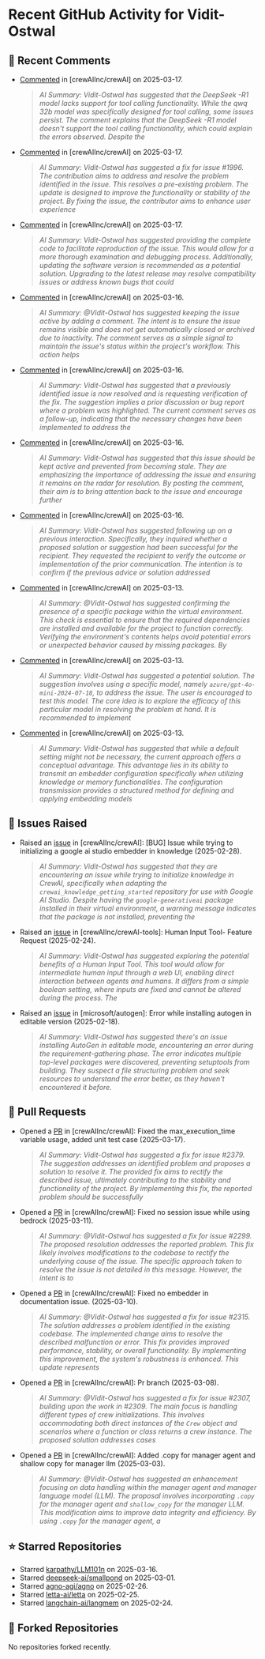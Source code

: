 # Recent GitHub Activity for Vidit-Ostwal

## 💬 Recent Comments
- [Commented](https://github.com/crewAIInc/crewAI/issues/2383#issuecomment-2730416805) in [crewAIInc/crewAI] on 2025-03-17.
  > *AI Summary: Vidit-Ostwal has suggested that the DeepSeek -R1 model lacks support for tool calling functionality. While the qwq 32b model was specifically designed for tool calling, some issues persist. The comment explains that the DeepSeek -R1 model doesn't support the tool calling functionality, which could explain the errors observed. Despite the*
- [Commented](https://github.com/crewAIInc/crewAI/pull/2388#issuecomment-2730361650) in [crewAIInc/crewAI] on 2025-03-17.
  > *AI Summary: Vidit-Ostwal has suggested a fix for issue #1996. The contribution aims to address and resolve the problem identified in the issue. This resolves a pre-existing problem. The update is designed to improve the functionality or stability of the project. By fixing the issue, the contributor aims to enhance user experience*
- [Commented](https://github.com/crewAIInc/crewAI/issues/2383#issuecomment-2729485919) in [crewAIInc/crewAI] on 2025-03-17.
  > *AI Summary: Vidit-Ostwal has suggested providing the complete code to facilitate reproduction of the issue. This would allow for a more thorough examination and debugging process. Additionally, updating the software version is recommended as a potential solution. Upgrading to the latest release may resolve compatibility issues or address known bugs that could*
- [Commented](https://github.com/crewAIInc/crewAI/issues/2097#issuecomment-2727367307) in [crewAIInc/crewAI] on 2025-03-16.
  > *AI Summary: @Vidit-Ostwal has suggested keeping the issue active by adding a comment. The intent is to ensure the issue remains visible and does not get automatically closed or archived due to inactivity. The comment serves as a simple signal to maintain the issue's status within the project's workflow. This action helps*
- [Commented](https://github.com/crewAIInc/crewAI/issues/2023#issuecomment-2727366277) in [crewAIInc/crewAI] on 2025-03-16.
  > *AI Summary: Vidit-Ostwal has suggested that a previously identified issue is now resolved and is requesting verification of the fix. The suggestion implies a prior discussion or bug report where a problem was highlighted. The current comment serves as a follow-up, indicating that the necessary changes have been implemented to address the*
- [Commented](https://github.com/crewAIInc/crewAI/issues/2025#issuecomment-2727365981) in [crewAIInc/crewAI] on 2025-03-16.
  > *AI Summary: Vidit-Ostwal has suggested that this issue should be kept active and prevented from becoming stale. They are emphasizing the importance of addressing the issue and ensuring it remains on the radar for resolution. By posting the comment, their aim is to bring attention back to the issue and encourage further*
- [Commented](https://github.com/crewAIInc/crewAI/issues/2055#issuecomment-2727365666) in [crewAIInc/crewAI] on 2025-03-16.
  > *AI Summary: Vidit-Ostwal has suggested following up on a previous interaction. Specifically, they inquired whether a proposed solution or suggestion had been successful for the recipient. They requested the recipient to verify the outcome or implementation of the prior communication. The intention is to confirm if the previous advice or solution addressed*
- [Commented](https://github.com/crewAIInc/crewAI/issues/2361#issuecomment-2721608961) in [crewAIInc/crewAI] on 2025-03-13.
  > *AI Summary: @Vidit-Ostwal has suggested confirming the presence of a specific package within the virtual environment. This check is essential to ensure that the required dependencies are installed and available for the project to function correctly. Verifying the environment's contents helps avoid potential errors or unexpected behavior caused by missing packages. By*
- [Commented](https://github.com/crewAIInc/crewAI/issues/2358#issuecomment-2720931279) in [crewAIInc/crewAI] on 2025-03-13.
  > *AI Summary: Vidit-Ostwal has suggested a potential solution. The suggestion involves using a specific model, namely `azure/gpt-4o-mini-2024-07-18`, to address the issue. The user is encouraged to test this model. The core idea is to explore the efficacy of this particular model in resolving the problem at hand. It is recommended to implement*
- [Commented](https://github.com/crewAIInc/crewAI/pull/2317#issuecomment-2720071374) in [crewAIInc/crewAI] on 2025-03-13.
  > *AI Summary: Vidit-Ostwal has suggested that while a default setting might not be necessary, the current approach offers a conceptual advantage. This advantage lies in its ability to transmit an embedder configuration specifically when utilizing knowledge or memory functionalities. The configuration transmission provides a structured method for defining and applying embedding models*

## 🐛 Issues Raised
- Raised an [issue](https://github.com/crewAIInc/crewAI/issues/2255) in [crewAIInc/crewAI]: [BUG] Issue while trying to initializing a google ai studio embedder in knowledge (2025-02-28).
  > *AI Summary: Vidit-Ostwal has suggested that they are encountering an issue while trying to initialize knowledge in CrewAI, specifically when adapting the `crewai_knowledge_getting_started` repository for use with Google AI Studio. Despite having the `google-generativeai` package installed in their virtual environment, a warning message indicates that the package is not installed, preventing the*
- Raised an [issue](https://github.com/crewAIInc/crewAI-tools/issues/223) in [crewAIInc/crewAI-tools]: Human Input Tool- Feature Request (2025-02-24).
  > *AI Summary: Vidit-Ostwal has suggested exploring the potential benefits of a Human Input Tool. This tool would allow for intermediate human input through a web UI, enabling direct interaction between agents and humans. It differs from a simple boolean setting, where inputs are fixed and cannot be altered during the process. The*
- Raised an [issue](https://github.com/microsoft/autogen/issues/5591) in [microsoft/autogen]: Error while installing autogen in editable version (2025-02-18).
  > *AI Summary: Vidit-Ostwal has suggested there's an issue installing AutoGen in editable mode, encountering an error during the requirement-gathering phase. The error indicates multiple top-level packages were discovered, preventing setuptools from building. They suspect a file structuring problem and seek resources to understand the error better, as they haven't encountered it before.*

## 🚀 Pull Requests
- Opened a [PR](https://github.com/crewAIInc/crewAI/pull/2388) in [crewAIInc/crewAI]: Fixed the max_execution_time variable usage, added unit test case (2025-03-17).
  > *AI Summary: Vidit-Ostwal has suggested a fix for issue #2379. The suggestion addresses an identified problem and proposes a solution to resolve it. The provided fix aims to rectify the described issue, ultimately contributing to the stability and functionality of the project. By implementing this fix, the reported problem should be successfully*
- Opened a [PR](https://github.com/crewAIInc/crewAI/pull/2337) in [crewAIInc/crewAI]: Fixed no session issue while using bedrock (2025-03-11).
  > *AI Summary: @Vidit-Ostwal has suggested a fix for issue #2299. The proposed resolution addresses the reported problem. This fix likely involves modifications to the codebase to rectify the underlying cause of the issue. The specific approach taken to resolve the issue is not detailed in this message. However, the intent is to*
- Opened a [PR](https://github.com/crewAIInc/crewAI/pull/2317) in [crewAIInc/crewAI]: Fixed no embedder in documentation issue. (2025-03-10).
  > *AI Summary: @Vidit-Ostwal has suggested a fix for issue #2315. The solution addresses a problem identified in the existing codebase. The implemented change aims to resolve the described malfunction or error. This fix provides improved performance, stability, or overall functionality. By implementing this improvement, the system's robustness is enhanced. This update represents*
- Opened a [PR](https://github.com/crewAIInc/crewAI/pull/2312) in [crewAIInc/crewAI]: Pr branch (2025-03-08).
  > *AI Summary: @Vidit-Ostwal has suggested a fix for issue #2307, building upon the work in #2309. The main focus is handling different types of crew initializations. This involves accommodating both direct instances of the `Crew` object and scenarios where a function or class returns a crew instance. The proposed solution addresses cases*
- Opened a [PR](https://github.com/crewAIInc/crewAI/pull/2265) in [crewAIInc/crewAI]: Added .copy for manager agent and shallow copy for manager llm (2025-03-03).
  > *AI Summary: @Vidit-Ostwal has suggested an enhancement focusing on data handling within the manager agent and manager language model (LLM). The proposal involves incorporating `.copy` for the manager agent and `shallow_copy` for the manager LLM. This modification aims to improve data integrity and efficiency. By using `.copy` for the manager agent, a*

## ⭐ Starred Repositories
- Starred [karpathy/LLM101n](https://github.com/karpathy/LLM101n) on 2025-03-16.
- Starred [deepseek-ai/smallpond](https://github.com/deepseek-ai/smallpond) on 2025-03-01.
- Starred [agno-agi/agno](https://github.com/agno-agi/agno) on 2025-02-26.
- Starred [letta-ai/letta](https://github.com/letta-ai/letta) on 2025-02-25.
- Starred [langchain-ai/langmem](https://github.com/langchain-ai/langmem) on 2025-02-24.

## 🍴 Forked Repositories
No repositories forked recently.
